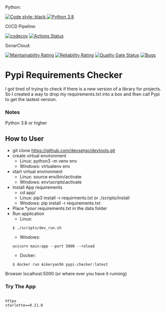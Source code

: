 Python:

<a href="https://github.com/psf/black"><img alt="Code style: black" src="https://img.shields.io/badge/code%20style-black-000000.svg">
[![Python 3.8](https://img.shields.io/badge/python-3.8-blue.svg)](https://www.python.org/downloads/release/python-380/)

CI/CD Pipeline:

[![codecov](https://codecov.io/gh/devsetgo/devtools/branch/master/graph/badge.svg)](https://codecov.io/gh/devsetgo/devtools)
[![Actions Status](https://github.com/devsetgo/devtools/workflows/PythonPackage/badge.svg)](https://github.com/devsetgo/devtools/actions)

SonarCloud:

[![Maintainability Rating](https://sonarcloud.io/api/project_badges/measure?project=devsetgo_devtools&metric=sqale_rating)](https://sonarcloud.io/dashboard?id=devsetgo_devtools)
[![Reliability Rating](https://sonarcloud.io/api/project_badges/measure?project=devsetgo_devtools&metric=reliability_rating)](https://sonarcloud.io/dashboard?id=devsetgo_devtools)
[![Quality Gate Status](https://sonarcloud.io/api/project_badges/measure?project=devsetgo_devtools&metric=alert_status)](https://sonarcloud.io/dashboard?id=devsetgo_devtools)
[![Bugs](https://sonarcloud.io/api/project_badges/measure?project=devsetgo_devtools&metric=bugs)](https://sonarcloud.io/dashboard?id=devsetgo_devtools)


# Pypi Requirements Checker
I got tired of trying to check if there is a new version of a library for projects. So I created a way to drop my requirements.txt into a box and then call Pypi to get the lastest version.

### Notes
Python 3.8 or higher

## How to User
- git clone https://github.com/devsetgo/devtools.git
- create virtual environment
  - Linux: python3 -m venv env
  - Windows: virtualenv env
- start virtual environment
  - Linux: source env/bin/activate
  - Windows: env\scripts\activate
- Install App requirements
  - cd app/
  - Linux: pip3 install -r requirments.txt or ./scripts/install
  - Windows: pip install -r requirements.txt
- Place **your* requirements.txt in the data folder
- Run application
  - Linux: 
  ```console
  $ ./scripts/dev_run.sh
  ```
  - Windows: 
  ```console
  uvicorn main:app --port 5000 --reload
  ```
  - Docker: 
  ```console
  $ docker run mikeryan56 pypi-checker:latest
    ```
Browser localhost:5000 (or where ever you have it running)


### Try The App

```console

httpx
starlette==0.11.0

```
